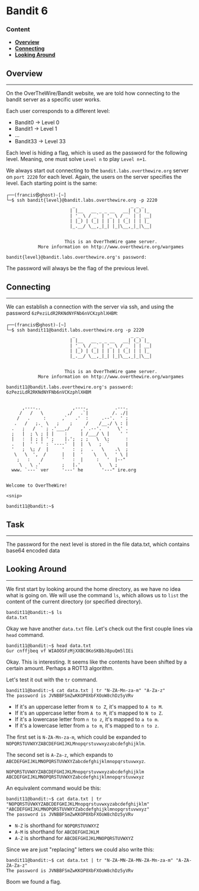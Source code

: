 # Bandit 6

### Content
- **[Overview](#Overview)**
- **[Connecting](#Connecting)**
- **[Looking Around](#Looking-Around)**


## Overview

-----------------
On the OverTheWire/Bandit website, we are told how connecting to the bandit server as a specific user works.

Each user corresponds to a different level:
- Bandit0 -> Level 0
- Bandit1 -> Level 1
- ...
- Bandit33 -> Level 33

Each level is hiding a flag, which is used as the password for the following level. Meaning, one must solve `Level n` to play `Level n+1`.

We always start out connecting to the `bandit.labs.overthewire.org` server on `port 2220` for each level.
Again, the users on the server specifies the level. Each starting point is the same:

``` commandline
┌──(francis㉿ghost)-[~]
└─$ ssh bandit{level}@bandit.labs.overthewire.org -p 2220
                         _                     _ _ _   
                        | |__   __ _ _ __   __| (_) |_ 
                        | '_ \ / _` | '_ \ / _` | | __|
                        | |_) | (_| | | | | (_| | | |_ 
                        |_.__/ \__,_|_| |_|\__,_|_|\__|
                                                       

                      This is an OverTheWire game server. 
            More information on http://www.overthewire.org/wargames

bandit{level}@bandit.labs.overthewire.org's password: 
```

The password will always be the flag of the previous level.


## Connecting

--------------

We can establish a connection with the server via ssh, and using the password `6zPeziLdR2RKNdNYFNb6nVCKzphlXHBM`:

``` commandline
┌──(francis㉿ghost)-[~]
└─$ ssh bandit11@bandit.labs.overthewire.org -p 2220
                         _                     _ _ _   
                        | |__   __ _ _ __   __| (_) |_ 
                        | '_ \ / _` | '_ \ / _` | | __|
                        | |_) | (_| | | | | (_| | | |_ 
                        |_.__/ \__,_|_| |_|\__,_|_|\__|
                                                       

                      This is an OverTheWire game server. 
            More information on http://www.overthewire.org/wargames

bandit11@bandit.labs.overthewire.org's password: 6zPeziLdR2RKNdNYFNb6nVCKzphlXHBM


      ,----..            ,----,          .---.
     /   /   \         ,/   .`|         /. ./|
    /   .     :      ,`   .'  :     .--'.  ' ;
   .   /   ;.  \   ;    ;     /    /__./ \ : |
  .   ;   /  ` ; .'___,/    ,' .--'.  '   \' .
  ;   |  ; \ ; | |    :     | /___/ \ |    ' '
  |   :  | ; | ' ;    |.';  ; ;   \  \;      :
  .   |  ' ' ' : `----'  |  |  \   ;  `      |
  '   ;  \; /  |     '   :  ;   .   \    .\  ;
   \   \  ',  /      |   |  '    \   \   ' \ |
    ;   :    /       '   :  |     :   '  |--"
     \   \ .'        ;   |.'       \   \ ;
  www. `---` ver     '---' he       '---" ire.org


Welcome to OverTheWire!

<snip>

bandit11@bandit:~$ 
```

## Task

--------------

The password for the next level is stored in the file data.txt, which contains base64 encoded data


## Looking Around

--------------
We first start by looking around the home directory, as we have no idea what is going on. We will use the command `ls`,
which allows us to `list` the content of the current directory (or specified directory).

``` commandline
bandit11@bandit:~$ ls
data.txt
```

Okay we have another `data.txt` file. Let's check out the first couple lines via `head` command.

``` commandline
bandit11@bandit:~$ head data.txt 
Gur cnffjbeq vf WIAOOSFzMjXXBC0KoSKBbJ8puQm5lIEi
```

Okay. This is interesting. It seems like the contents have been shifted by a certain amount. Perhaps a ROT13 algorithm.

Let's test it out with the `tr` command. 

``` commandline
bandit11@bandit:~$ cat data.txt | tr "N-ZA-Mn-za-m" "A-Za-z"
The password is JVNBBFSmZwKKOP0XbFXOoW8chDz5yVRv
```

- If it's an uppercase letter from `N to Z`, it's mapped to `A to M`.
- If it's an uppercase letter from `A to M`, it's mapped to `N to Z`.
- If it's a lowercase letter from `n to z`, it's mapped to `a to m`.
- If it's a lowercase letter from `a to m`, it's mapped to `n to z`.

The first set is `N-ZA-Mn-za-m`, which could be expanded to `NOPQRSTUVWXYZABCDEFGHIJKLMnopqrstuvwxyzabcdefghijklm`.

The second set is `A-Za-z`, which expands to `ABCDEFGHIJKLMNOPQRSTUVWXYZabcdefghijklmnopqrstuvwxyz`.

``` text
NOPQRSTUVWXYZABCDEFGHIJKLMnopqrstuvwxyzabcdefghijklm
ABCDEFGHIJKLMNOPQRSTUVWXYZabcdefghijklmnopqrstuvwxyz
```

An equivalent command would be this: 

``` commandline
bandit11@bandit:~$ cat data.txt | tr "NOPQRSTUVWXYZABCDEFGHIJKLMnopqrstuvwxyzabcdefghijklm" "ABCDEFGHIJKLMNOPQRSTUVWXYZabcdefghijklmnopqrstuvwxyz"
The password is JVNBBFSmZwKKOP0XbFXOoW8chDz5yVRv
```

- `N-Z` is shorthand for `NOPQRSTUVWXYZ`
- `A-M` is shorthand for `ABCDEFGHIJKLM`
- `A-Z` is shorthand for `ABCDEFGHIJKLMNOPQRSTUVWXYZ`

Since we are just "replacing" letters we could also write this:

``` commandlind
bandit11@bandit:~$ cat data.txt | tr "N-ZA-MN-ZA-MN-ZA-Mn-za-m" "A-ZA-ZA-Za-z"
The password is JVNBBFSmZwKKOP0XbFXOoW8chDz5yVRv
```

Boom we found a flag.


